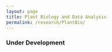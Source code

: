 ```yaml
---
layout: page
title: Plant Biology and Data Analysis
permalink: /research/PlantBio/
---
```


### Under Development

